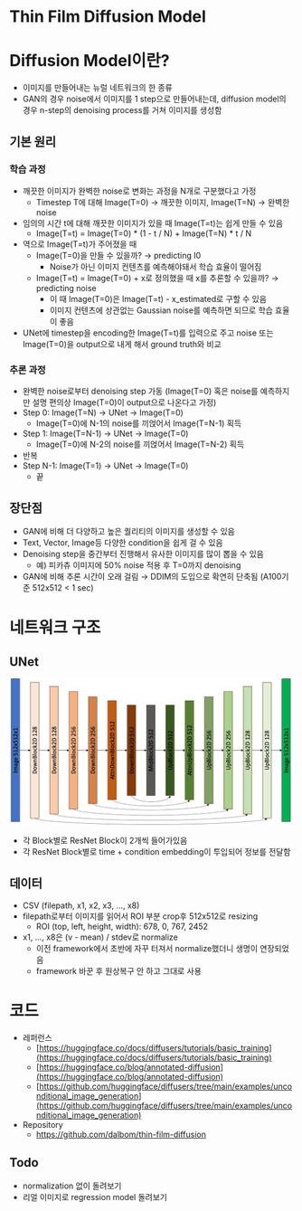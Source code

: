 # Thin Film Diffusion Model

# Diffusion Model이란?

- 이미지를 만들어내는 뉴럴 네트워크의 한 종류
- GAN의 경우 noise에서 이미지를 1 step으로 만들어내는데, diffusion model의 경우 n-step의 denoising process를 거쳐 이미지를 생성함

## 기본 원리

### 학습 과정

- 깨끗한 이미지가 완벽한 noise로 변화는 과정을 N개로 구분했다고 가정
    - Timestep T에 대해 Image(T=0) → 깨끗한 이미지, Image(T=N) → 완벽한 noise
- 임의의 시간 t에 대해 깨끗한 이미지가 있을 때 Image(T=t)는 쉽게 만들 수 있음
    - Image(T=t) = Image(T=0) * (1 - t / N) + Image(T=N) * t / N
- 역으로 Image(T=t)가 주어졌을 때
    - Image(T=0)을 만들 수 있을까? → predicting I0
        - Noise가 아닌 이미지 컨텐츠를 예측해야돼서 학습 효율이 떨어짐
    - Image(T=t) = Image(T=0) + x로 정의했을 때 x를 추론할 수 있을까? → predicting noise
        - 이 때 Image(T=0)은 Image(T=t) - x_estimated로 구할 수 있음
        - 이미지 컨텐츠에 상관없는 Gaussian noise를 예측하면 되므로 학습 효율이 좋음
- UNet에 timestep을 encoding한 Image(T=t)를 입력으로 주고 noise 또는 Image(T=0)을 output으로 내게 해서 ground truth와 비교

### 추론 과정

- 완벽한 noise로부터 denoising step 가동 (Image(T=0) 혹은 noise를 예측하지만 설명 편의상 Image(T=0)이 output으로 나온다고 가정)
- Step 0: Image(T=N) → UNet → Image(T=0)
    - Image(T=0)에 N-1의 noise를 끼얹어서 Image(T=N-1) 획득
- Step 1: Image(T=N-1) → UNet → Image(T=0)
    - Image(T=0)에 N-2의 noise를 끼얹어서 Image(T=N-2) 획득
- 반복
- Step N-1: Image(T=1) → UNet → Image(T=0)
    - 끝

## 장단점

- GAN에 비해 더 다양하고 높은 퀄리티의 이미지를 생성할 수 있음
- Text, Vector, Image등 다양한 condition을 쉽게 걸 수 있음
- Denoising step을 중간부터 진행해서 유사한 이미지를 많이 뽑을 수 있음
    - 예) 피카츄 이미지에 50% noise 적용 후 T=0까지 denoising
- GAN에 비해 추론 시간이 오래 걸림 → DDIM의 도입으로 확연히 단축됨 (A100기준 512x512 < 1 sec)

# 네트워크 구조

## UNet

![Untitled](images/UNet.png)

- 각 Block별로 ResNet Block이 2개씩 들어가있음
- 각 ResNet Block별로 time + condition embedding이 투입되어 정보를 전달함

## 데이터

- CSV (filepath, x1, x2, x3, …, x8)
- filepath로부터 이미지를 읽어서 ROI 부분 crop후 512x512로 resizing
    - ROI (top, left, height, width): 678, 0, 767, 2452
- x1, …, x8은 (v - mean) / stdev로 normalize
    - 이전 framework에서 초반에 자꾸 터져서 normalize했더니 생명이 연장되었음
    - framework 바꾼 후 원상복구 안 하고 그대로 사용
    

# 코드

- 레퍼런스
    - [https://huggingface.co/docs/diffusers/tutorials/basic_training](https://huggingface.co/docs/diffusers/tutorials/basic_training)
    - [https://huggingface.co/blog/annotated-diffusion](https://huggingface.co/blog/annotated-diffusion)
    - [https://github.com/huggingface/diffusers/tree/main/examples/unconditional_image_generation](https://github.com/huggingface/diffusers/tree/main/examples/unconditional_image_generation)
- Repository
    - https://github.com/dalbom/thin-film-diffusion
    

## Todo

- normalization 없이 돌려보기
- 리얼 이미지로 regression model 돌려보기
